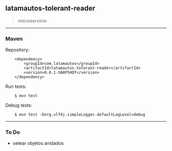 ## latamautos-tolerant-reader

> _microservicio_

----


### Maven

Repository:

        <dependency>
			<groupId>com.latamautos</groupId>
			<artifactId>latamautos-tolerant-reader</artifactId>
			<version>0.0.1-SNAPSHOT</version>
        </dependency>

Run tests:

        $ mvn test 


Debug tests:

        $ mvn test -Dorg.slf4j.simpleLogger.defaultLogLevel=debug 

----


### To Do

- setear objetos anidados

